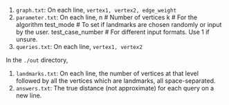 1. `graph.txt`: On each line, `vertex1, vertex2, edge_weight`
2. `parameter.txt`: On each line,
   n # Number of vertices
   k # For the algorithm
   test_mode # To set if landmarks are chosen randomly or input by the user.
   test_case_number # For different input formats. Use 1 if unsure.
3. `queries.txt`: On each line, `vertex1, vertex2`

In the `./out` directory,

1. `landmarks.txt`: On each line, the number of vertices at that level followed by all the vertices which are landmarks, all space-separated.
2. `answers.txt`: The true distance (not approximate) for each query on a new line.
